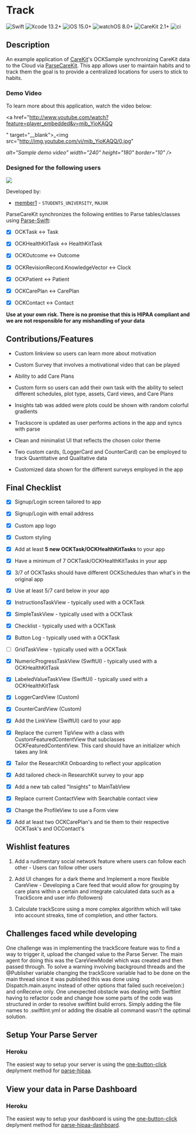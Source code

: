 
<!--

Name of your final project

-->

# Track

![Swift](https://img.shields.io/badge/swift-5.5-brightgreen.svg)  ![Xcode 13.2+](https://img.shields.io/badge/xcode-13.2%2B-blue.svg)  ![iOS 15.0+](https://img.shields.io/badge/iOS-15.0%2B-blue.svg)  ![watchOS 8.0+](https://img.shields.io/badge/watchOS-8.0%2B-blue.svg)  ![CareKit 2.1+](https://img.shields.io/badge/CareKit-2.1%2B-red.svg)  ![ci](https://github.com/netreconlab/CareKitSample-ParseCareKit/workflows/ci/badge.svg?branch=main)



## Description

<!--

Give a short description on what your project accomplishes and what tools is uses. Basically, what problems does it solve and why it's different from other apps in the app store.

-->

An example application of [CareKit](https://github.com/carekit-apple/CareKit)'s OCKSample synchronizing CareKit data to the Cloud via [ParseCareKit](https://github.com/netreconlab/ParseCareKit). This app allows user to maintain habits and to track them the goal is to provide a centralized locations for users to stick to habits.



### Demo Video

<!--

Add the public link to your YouTube or video posted elsewhere.

-->

To learn more about this application, watch the video below:



<a href="http://www.youtube.com/watch?feature=player_embedded&v=mib_YioKAQQ

" target="__blank">_<img src="http://img.youtube.com/vi/mib_YioKAQQ/0.jpg"

_alt="Sample demo video" width="240" height="180" border="10" />_</a>



### Designed for the following users

<!--

Describe the types of users your app is designed for and who will benefit from your app.

-->



<!--

In addition, you can drop screenshots directly into your README file to add them to your README. Take these from your presentations.

-->

<img src="https://github.com/ukcs485gFall2022/final-project-client-seunadekunle/blob/README/demo_pictures/Simulator%20Screen%20Shot%20-%20iPhone%2014%20-%202022-11-22%20at%2014.12.12.png?raw=true"> 


<!--

List all of the members who developed the project and

link to each members respective GitHub profile

-->

Developed by:

- [member1](https://github.com/seunadekunle) - `STUDENTS_UNIVERSITY`, `MAJOR`



ParseCareKit synchronizes the following entities to Parse tables/classes using [Parse-Swift](https://github.com/parse-community/Parse-Swift):



- [x] OCKTask <-> Task

- [x] OCKHealthKitTask <-> HealthKitTask

- [x] OCKOutcome <-> Outcome

- [x] OCKRevisionRecord.KnowledgeVector <-> Clock

- [x] OCKPatient <-> Patient

- [x] OCKCarePlan <-> CarePlan

- [x] OCKContact <-> Contact



****Use at your own risk. There is no promise that this is HIPAA compliant and we are not responsible for any mishandling of your data****



<!--

What features were added by you, this should be descriptions of features added from the [Code](https://uk.instructure.com/courses/2030626/assignments/11151475) and [Demo](https://uk.instructure.com/courses/2030626/assignments/11151413) parts of the final. Feel free to add any figures that may help describe a feature. Note that there should be information here about how the OCKTask/OCKHealthTask's and OCKCarePlan's you added pertain to your app.

-->

## Contributions/Features

- Custom linkview so users can learn more about motivation

- Custom Survey that involves a motivational video that can be played

- Ability to add Care Plans

- Custom form so users can add their own task with the ability to select different schedules, plot type, assets, Card views, and Care Plans

- Insights tab was added were plots could be shown with random colorful gradients

- Trackscore is updated as user performs actions in the app and syncs with parse

- Clean and minimalist UI that reflects the chosen color theme

- Two custom cards, (LoggerCard and CounterCard) can be employed to track Quantitative and Qualitative data

- Customized data shown for the different surveys employed in the app









## Final Checklist

<!--

This is from the checkist from the final [Code](https://uk.instructure.com/courses/2030626/assignments/11151475). You should mark completed items with an x and leave non-completed items empty

-->

- [X] Signup/Login screen tailored to app

- [X] Signup/Login with email address

- [X] Custom app logo

- [X] Custom styling

- [X] Add at least ****5 new OCKTask/OCKHealthKitTasks**** to your app

- [X] Have a minimum of 7 OCKTask/OCKHealthKitTasks in your app

- [X] 3/7 of OCKTasks should have different OCKSchedules than what's in the original app

- [X] Use at least 5/7 card below in your app

- [X] InstructionsTaskView - typically used with a OCKTask

- [x] SimpleTaskView - typically used with a OCKTask

- [X] Checklist - typically used with a OCKTask

- [X] Button Log - typically used with a OCKTask

- [ ] GridTaskView - typically used with a OCKTask

- [X] NumericProgressTaskView (SwiftUI) - typically used with a OCKHealthKitTask

- [X] LabeledValueTaskView (SwiftUI) - typically used with a OCKHealthKitTask
- [X] LoggerCardView (Custom)
- [X] CounterCardView (Custom)

- [X] Add the LinkView (SwiftUI) card to your app

- [X] Replace the current TipView with a class with CustomFeaturedContentView that subclasses OCKFeaturedContentView. This card should have an initializer which takes any link

- [X] Tailor the ResearchKit Onboarding to reflect your application

- [X] Add tailored check-in ResearchKit survey to your app

- [X] Add a new tab called "Insights" to MainTabView

- [X] Replace current ContactView with Searchable contact view

- [X] Change the ProfileView to use a Form view

- [X] Add at least two OCKCarePlan's and tie them to their respective OCKTask's and OCContact's



## Wishlist features

<!--

Describe at least 3 features you want to add in the future before releasing your app in the app-store

-->

1. Add a rudimentary social network feature where users can follow each other - Users can follow other users

2. Add UI changes for a dark theme and Implement a more flexible CareView - Developing a Care feed that would allow for grouping by care plans within a certain and integrate calculated data such as a TrackScore and user info (followers)

3. Calculate trackScore using a more complex algorithm which will take into account streaks, time of completion, and other factors.



## Challenges faced while developing

<!--

Describe any challenges you faced with learning Swift, your baseline app, or adding features. You can describe how you overcame them.

-->

One challenge was in implementing the trackScore feature was to find a way to trigger it, upload the changed value to the Parse Server. The main agent for doing this was the CareViewModel which was created and then passed through. To solve a warning involving background threads and the @Publisher variable changing the trackScore variable had to be done on the main thread since it was published this was done using Dispatch.main.async instead of other options that failed such receive(on:) and onReceive only. One unexpected obstacle was dealing with Swiftlint having to refactor code and change how some parts of the code was structured in order to resolve swiftlint build errors. Simply adding the file names to .swiftlint.yml or adding the disable all command wasn't the optimal solution.







## Setup Your Parse Server



### Heroku

The easiest way to setup your server is using the [one-button-click](https://github.com/netreconlab/parse-hipaa#heroku) deplyment method for [parse-hipaa](https://github.com/netreconlab/parse-hipaa).





## View your data in Parse Dashboard



### Heroku

The easiest way to setup your dashboard is using the [one-button-click](https://github.com/netreconlab/parse-hipaa-dashboard#heroku) deplyment method for [parse-hipaa-dashboard](https://github.com/netreconlab/parse-hipaa-dashboard).
